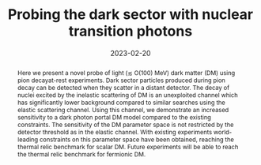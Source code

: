 ---
title: "Probing the dark sector with nuclear transition photons"
collection: publications
permalink: /publication/2023-dark-photon
date: 2023-02-20
link: 'https://journals.aps.org/prl/abstract/10.1103/PhysRevLett.131.111801'
arxiv: 'https://arxiv.org/abs/2302.10250'
inspirehep: 'https://inspirehep.net/literature/2635065'
github: 'https://github.com/noctildon/lightDM'
citation: 'Bhaskar Dutta, <strong>Wei-Chih Huang</strong>, Jayden L. Newstead. <i>PRL 131 (2023) 11, 111801</i>'
abstract: 'Here we present a novel probe of light (≲ O(100) MeV) dark matter (DM) using pion decayat-rest experiments. Dark sector particles produced during pion decay can be detected when they scatter in a distant detector. The decay of nuclei excited by the inelastic scattering of DM is an unexploited channel which has significantly lower background compared to similar searches using the elastic scattering channel. Using this channel, we demonstrate an increased sensitivity to a dark photon portal DM model compared to the existing constraints. The sensitivity of the DM parameter space is not restricted by the detector threshold as in the elastic channel. With existing experiments world-leading constraints on this parameter space have been obtained, reaching the thermal relic benchmark for scalar DM. Future experiments will be able to reach the thermal relic benchmark for fermionic DM.'
---